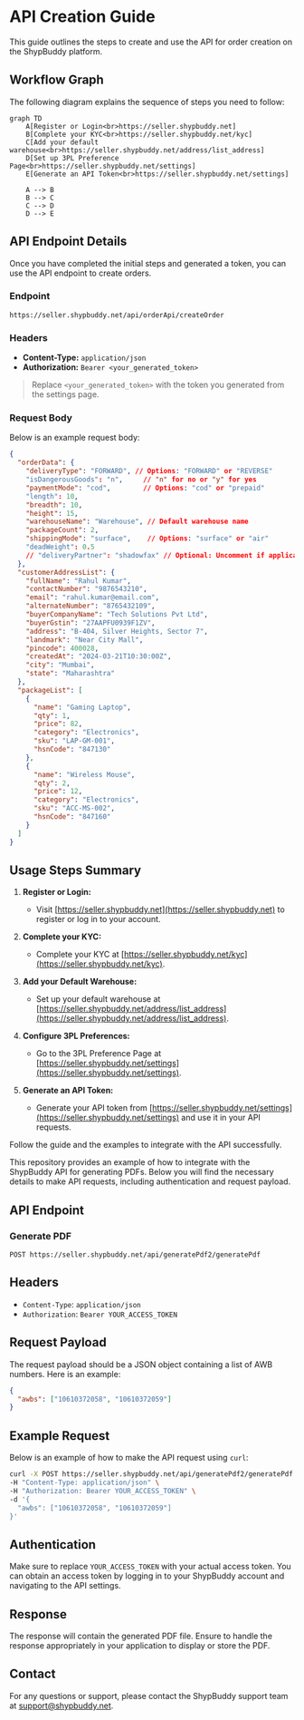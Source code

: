 # API Creation Guide

This guide outlines the steps to create and use the API for order creation on the ShypBuddy platform.

## Workflow Graph

The following diagram explains the sequence of steps you need to follow:

```mermaid
graph TD
    A[Register or Login<br>https://seller.shypbuddy.net]
    B[Complete your KYC<br>https://seller.shypbuddy.net/kyc]
    C[Add your default warehouse<br>https://seller.shypbuddy.net/address/list_address]
    D[Set up 3PL Preference Page<br>https://seller.shypbuddy.net/settings]
    E[Generate an API Token<br>https://seller.shypbuddy.net/settings]

    A --> B
    B --> C
    C --> D
    D --> E
```

## API Endpoint Details

Once you have completed the initial steps and generated a token, you can use the API endpoint to create orders.

### Endpoint

```
https://seller.shypbuddy.net/api/orderApi/createOrder
```

### Headers

- **Content-Type:** `application/json`
- **Authorization:** `Bearer <your_generated_token>`

> Replace `<your_generated_token>` with the token you generated from the settings page.

### Request Body

Below is an example request body:

```json
{
  "orderData": {
    "deliveryType": "FORWARD", // Options: "FORWARD" or "REVERSE"
    "isDangerousGoods": "n",     // "n" for no or "y" for yes
    "paymentMode": "cod",        // Options: "cod" or "prepaid"
    "length": 10,
    "breadth": 10,
    "height": 15,
    "warehouseName": "Warehouse", // Default warehouse name
    "packageCount": 2,
    "shippingMode": "surface",    // Options: "surface" or "air"
    "deadWeight": 0.5
    // "deliveryPartner": "shadowfax" // Optional: Uncomment if applicable
  },
  "customerAddressList": {
    "fullName": "Rahul Kumar",
    "contactNumber": "9876543210",
    "email": "rahul.kumar@email.com",
    "alternateNumber": "8765432109",
    "buyerCompanyName": "Tech Solutions Pvt Ltd",
    "buyerGstin": "27AAPFU0939F1ZV",
    "address": "B-404, Silver Heights, Sector 7",
    "landmark": "Near City Mall",
    "pincode": 400028,
    "createdAt": "2024-03-21T10:30:00Z",
    "city": "Mumbai",
    "state": "Maharashtra"
  },
  "packageList": [
    {
      "name": "Gaming Laptop",
      "qty": 1,
      "price": 82,
      "category": "Electronics",
      "sku": "LAP-GM-001",
      "hsnCode": "847130"
    },
    {
      "name": "Wireless Mouse",
      "qty": 2,
      "price": 12,
      "category": "Electronics",
      "sku": "ACC-MS-002",
      "hsnCode": "847160"
    }
  ]
}
```

## Usage Steps Summary

1. **Register or Login:**
   - Visit [https://seller.shypbuddy.net](https://seller.shypbuddy.net) to register or log in to your account.

2. **Complete your KYC:**
   - Complete your KYC at [https://seller.shypbuddy.net/kyc](https://seller.shypbuddy.net/kyc).

3. **Add your Default Warehouse:**
   - Set up your default warehouse at [https://seller.shypbuddy.net/address/list_address](https://seller.shypbuddy.net/address/list_address).

4. **Configure 3PL Preferences:**
   - Go to the 3PL Preference Page at [https://seller.shypbuddy.net/settings](https://seller.shypbuddy.net/settings).

5. **Generate an API Token:**
   - Generate your API token from [https://seller.shypbuddy.net/settings](https://seller.shypbuddy.net/settings) and use it in your API requests.

Follow the guide and the examples to integrate with the API successfully.

This repository provides an example of how to integrate with the ShypBuddy API for generating PDFs. Below you will find the necessary details to make API requests, including authentication and request payload.

## API Endpoint

### Generate PDF
```
POST https://seller.shypbuddy.net/api/generatePdf2/generatePdf
```

## Headers

- `Content-Type`: `application/json`
- `Authorization`: `Bearer YOUR_ACCESS_TOKEN`

## Request Payload

The request payload should be a JSON object containing a list of AWB numbers. Here is an example:

```json
{
  "awbs": ["10610372058", "10610372059"]
}
```

## Example Request

Below is an example of how to make the API request using `curl`:

```bash
curl -X POST https://seller.shypbuddy.net/api/generatePdf2/generatePdf \
-H "Content-Type: application/json" \
-H "Authorization: Bearer YOUR_ACCESS_TOKEN" \
-d '{
  "awbs": ["10610372058", "10610372059"]
}'
```

## Authentication

Make sure to replace `YOUR_ACCESS_TOKEN` with your actual access token. You can obtain an access token by logging in to your ShypBuddy account and navigating to the API settings.

## Response

The response will contain the generated PDF file. Ensure to handle the response appropriately in your application to display or store the PDF.



## Contact

For any questions or support, please contact the ShypBuddy support team at [support@shypbuddy.net](mailto:support@shypbuddy.net).
```` ▋
